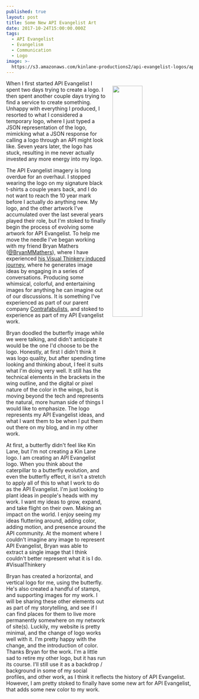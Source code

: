 ```yaml
---
published: true
layout: post
title: Some New API Evangelist Art
date: 2017-10-24T15:00:00.000Z
tags:
  - API Evangelist
  - Evangelism
  - Communication
  - Logo
image: >-
  https://s3.amazonaws.com/kinlane-productions2/api-evangelist-logos/api-evangelist-butterfly-vertical.png
---
```

<p><img src="https://s3.amazonaws.com/kinlane-productions2/api-evangelist-logos/api-evangelist-butterfly-vertical.png" align="right" width="40%" style="padding: 15px;" /></p>When I first started API Evangelist I spent two days trying to create a logo. I then spent another couple days trying to find a service to create something. Unhappy with everything I produced, I resorted to what I considered a temporary logo, where I just typed a JSON representation of the logo, mimicking what a JSON response for calling a logo through an API might look like. Seven years later, the logo has stuck, resulting in me never actually invested any more energy into my logo.

The API Evangelist imagery is long overdue for an overhaul. I stopped wearing the logo on my signature black t-shirts a couple years back, and I do not want to reach the 10 year mark before I actually do anything new. My logo, and the other artwork I've accumulated over the last several years played their role, but I'm stoked to finally begin the process of evolving some artwork for API Evangelist. To help me move the needle I've began working with my friend Bryan Mathers ([@BryanMMathers](https://twitter.com/BryanMMathers)), where I have experienced [his Visual Thinkery induced journey](https://visualthinkery.com/), where he generates image ideas by engaging in a series of conversations. Producing some whimsical, colorful, and entertaining images for anything he can imagine out of our discussions. It is something I've experienced as part of our parent company [Contrafabulists](http://contrafabulists.com/), and stoked to experience as part of my API Evangelist work.

Bryan doodled the butterfly image while we were talking, and didn't anticipate it would be the one I'd choose to be the logo. Honestly, at first I didn't think it was logo quality, but after spending time looking and thinking about, I feel it suits what I'm doing very well. It still has the technical elements in the brackets in the wing outline, and the digital or pixel nature of the color in the wings, but is moving beyond the tech and represents the natural, more human side of things I would like to emphasize. The logo represents my API Evangelist ideas, and what I want them to be when I put them out there on my blog, and in my other work.

At first, a butterfly didn't feel like Kin Lane, but I'm not creating a Kin Lane logo. I am creating an API Evangelist logo. When you think about the caterpillar to a butterfly evolution, and even the butterfly effect, it isn't a stretch to apply all of this to what I work to do as the API Evangelist. I'm just looking to plant ideas in people's heads with my work. I want my ideas to grow, expand, and take flight on their own. Making an impact on the world. I enjoy seeing my ideas fluttering around, adding color, adding motion, and presence around the API community. At the moment where I couldn't imagine any image to represent API Evangelist, Bryan was able to extract a single image that I think couldn't better represent what it is I do. #VisualThinkery

Bryan has created a horizontal, and vertical logo for me, using the butterfly. He's also created a handful of stamps, and supporting images for my work. I will be sharing these other elements out as part of my storytelling, and see if I can find places for them to live more permanently somewhere on my network of site(s). Luckily, my website is pretty minimal, and the change of logo works well with it. I'm pretty happy with the change, and the introduction of color. Thanks Bryan for the work. I'm a little sad to retire my other logo, but it has run its course. I'll still use it as a backdrop / background in some of my social profiles, and other work, as I think it reflects the history of API Evangelist. However, I am pretty stoked to finally have some new art for API Evangelist, that adds some new color to my work.
